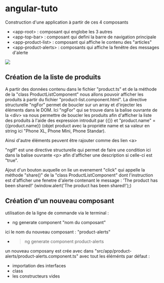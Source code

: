 # angular-tuto
Construction d'une application à partir de ces 4 composants

- \<app-root> : composant qui englobe les 3 autres 
- \<app-top-bar> : composant qui defini la barre de navigation principale
- \<app-product-list> : composant qui affiche le contenu des "articles"
- \<app-product-alerts> : composants qui affiche la fenêtre des messages d'alerte


<img src="https://angular.io/generated/images/guide/start/app-components.png">
 
 ## Création de la liste de produits 

A partir des données contenu dans le fichier "product.ts" et de la méthode de la "class ProductListComponent" nous allons pouvoir afficher les produits
à partir du fichier "product-list.component.html". La directive structurelle "ngFor" permet de boucler sur un array et d'injecter les éléments dans le DOM. Ici "ngFor" qui se trouve dans la balise ouvrante de la \<div> va nous permettre de boucler les produits afin d'afficher la liste des produits à l'aide des expression introduit par {{}} et "product.name" = {{product.name}} (objet product avec la propriéte name et sa valeur en string ici "Phone XL, Phone Mini, Phone Standar).

Ainsi d'autre éléments peuvent être rajouter comme des lien \<a>

"ngIf" est une directive structurelle qui permet de faire une condition ici dans la balise ouvrante \<p> afin d'afficher une description si celle-ci est "true".

Ajout d'un bouton auquelle on lie un evenement "click" qui appelle la méthode "share()" de la "class ProductListComponent" dont l'instruction est d'afficher une fenetre d'alerte contenant le message : 'The product has been shared!' (window.alert('The product has been shared!');)

## Création d'un nouveau composant

utilisation de la ligne de commande via le terminal :
- ng generate component "nom du composant"
  
ici le nom du nouveau composant : "product-alerts"
- > ng generate component product-alerts

un nouveau composany est crée avec dans "src/app/product-alerts/product-alerts.component.ts" avec tout les éléménts par défaut :
- importation des interfaces
- class 
- les constructeurs vides

